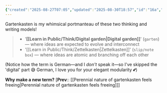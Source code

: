 ```yaml
---
{"created":"2025-08-27T07:05","updated":"2025-08-30T18:57","id":"16a","dg-permalink":"16a-gartenkasten","dg-publish":true,"dg-path":"Think/Gartenkasten.md","permalink":"/16a-gartenkasten/","dgPassFrontmatter":true,"noteIcon":"1"}
---
```


Gartenkasten is my whimsical portmanteau of these two thinking and writing models! 
> - '**[[Learn in Public/Think/Digital garden\|Digital garden]]**' (`garten`) — where ideas are expected to evolve and interconnect 
> - '[[Learn in Public/Think/Zettelkasten\|Zettelkasten]]' (`slip/note box`) — where ideas are atomic and branching off each other 

(Notice how the term is German—and I _don't_ speak it—so I've skipped the 'digital' part 😅 German, I love you for your elegant modularity 💕)

**Why make a new term?**
[**Prev**:: [[Perennial nature of gartenkasten feels freeing\|Perennial nature of gartenkasten feels freeing]]]